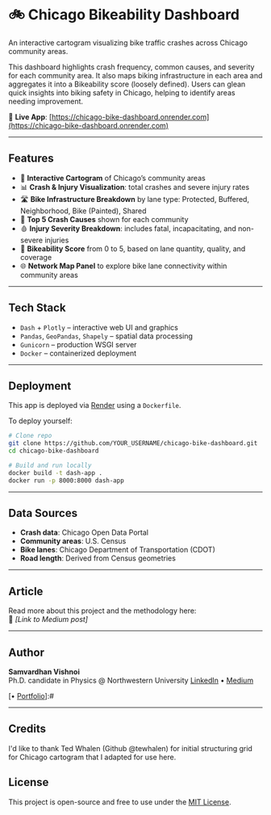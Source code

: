 # 🚲 Chicago Bikeability Dashboard

An interactive cartogram visualizing bike traffic crashes across Chicago community areas.

This dashboard highlights crash frequency, common causes, and severity for each community area. It also maps biking infrastructure in each area and aggregates it into a Bikeability score (loosely defined). Users can glean quick insights into biking safety in Chicago, helping to identify areas needing improvement. 

🔗 **Live App**: [https://chicago-bike-dashboard.onrender.com](https://chicago-bike-dashboard.onrender.com)

---

 
## Features

- 📍 **Interactive Cartogram** of Chicago’s community areas  
- 📊 **Crash & Injury Visualization**: total crashes and severe injury rates 
- 🛣️ **Bike Infrastructure Breakdown** by lane type: Protected, Buffered, Neighborhood, Bike (Painted), Shared 
- 📌 **Top 5 Crash Causes** shown for each community  
- 🩸 **Injury Severity Breakdown**: includes fatal, incapacitating, and non-severe injuries  
- 🚴 **Bikeability Score** from 0 to 5, based on lane quantity, quality, and coverage   
- 🌐 **Network Map Panel** to explore bike lane connectivity within community areas  

---

## Tech Stack

- `Dash` + `Plotly` – interactive web UI and graphics  
- `Pandas`, `GeoPandas`, `Shapely` – spatial data processing  
- `Gunicorn` – production WSGI server  
- `Docker` – containerized deployment

---

## Deployment

This app is deployed via [Render](https://render.com) using a `Dockerfile`.

To deploy yourself:

```bash
# Clone repo
git clone https://github.com/YOUR_USERNAME/chicago-bike-dashboard.git
cd chicago-bike-dashboard

# Build and run locally
docker build -t dash-app .
docker run -p 8000:8000 dash-app
```

---

## Data Sources

- **Crash data**: Chicago Open Data Portal  
- **Community areas**: U.S. Census
- **Bike lanes**: Chicago Department of Transportation (CDOT)  
- **Road length**: Derived from Census geometries  

---

## Article

Read more about this project and the methodology here:  
📝 _[Link to Medium post]_

---

## Author

**Samvardhan Vishnoi**  
Ph.D. candidate in Physics @ Northwestern University 
[LinkedIn](https://www.linkedin.com/in/samvardhan-vishnoi) • [Medium](https://medium.com/@s-vishnoi)

[• [Portfolio](https://your-vercel-site.vercel.app)]:#

---

## Credits  
I'd like to thank Ted Whalen (Github @tewhalen) for initial structuring grid for Chicago cartogram that I adapted for use here.


## License

This project is open-source and free to use under the [MIT License](LICENSE).
